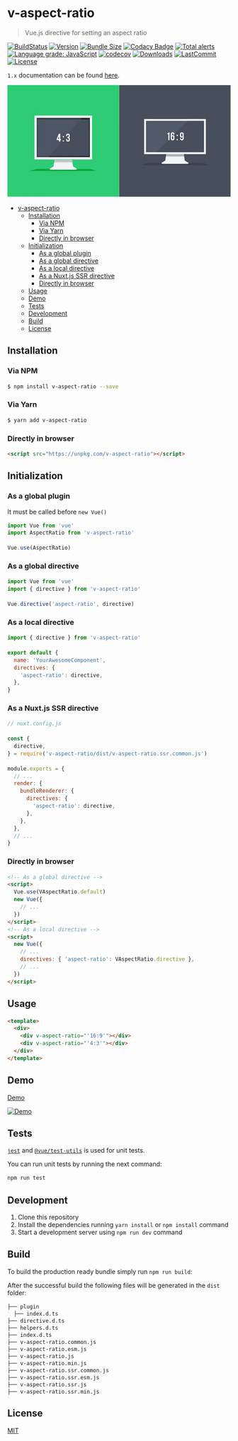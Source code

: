 # v-aspect-ratio

> Vue.js directive for setting an aspect ratio

[![BuildStatus](https://img.shields.io/github/workflow/status/andrewvasilchuk/v-aspect-ratio/Integration)](https://github.com/andrewvasilchuk/v-aspect-ratio/actions?query=workflow%3AIntegration)
[![Version](https://img.shields.io/npm/v/v-aspect-ratio)](https://www.npmjs.com/package/v-aspect-ratio)
[![Bundle Size](https://img.shields.io/bundlephobia/minzip/v-aspect-ratio)](https://bundlephobia.com/result?p=v-aspect-ratio)
[![Codacy Badge](https://app.codacy.com/project/badge/Grade/0a12c2d8dbd44f028aacddb254df983d)](https://www.codacy.com/gh/andrewvasilchuk/v-aspect-ratio/dashboard?utm_source=github.com&utm_medium=referral&utm_content=andrewvasilchuk/v-aspect-ratio&utm_campaign=Badge_Grade)
[![Total alerts](https://img.shields.io/lgtm/alerts/g/andrewvasilchuk/v-aspect-ratio.svg?logo=lgtm&logoWidth=18)](https://lgtm.com/projects/g/andrewvasilchuk/v-aspect-ratio/alerts/)
[![Language grade: JavaScript](https://img.shields.io/lgtm/grade/javascript/g/andrewvasilchuk/v-aspect-ratio.svg?logo=lgtm&logoWidth=18)](https://lgtm.com/projects/g/andrewvasilchuk/v-aspect-ratio/context:javascript)
[![codecov](https://codecov.io/gh/andrewvasilchuk/v-aspect-ratio/branch/master/graph/badge.svg)](https://codecov.io/gh/andrewvasilchuk/v-aspect-ratio)
[![Downloads](https://img.shields.io/npm/dt/v-aspect-ratio)](https://www.npmjs.com/package/v-aspect-ratio)
[![LastCommit](https://img.shields.io/github/last-commit/andrewvasilchuk/v-aspect-ratio)](https://github.com/andrewvasilchuk/v-aspect-ratio/commits/master)
[![License](https://img.shields.io/npm/l/v-aspect-ratio)](https://github.com/andrewvasilchuk/v-aspect-ratio/blob/master/LICENSE)

`1.x` documentation can be found [here](https://github.com/andrewvasilchuk/v-aspect-ratio/tree/1.x).

![Computer screens with different aspect ratios](./assets/img.jpg)

- [v-aspect-ratio](#v-aspect-ratio)
  - [Installation](#installation)
    - [Via NPM](#via-npm)
    - [Via Yarn](#via-yarn)
    - [Directly in browser](#directly-in-browser)
  - [Initialization](#initialization)
    - [As a global plugin](#as-a-global-plugin)
    - [As a global directive](#as-a-global-directive)
    - [As a local directive](#as-a-local-directive)
    - [As a Nuxt.js SSR directive](#as-a-nuxtjs-ssr-directive)
    - [Directly in browser](#directly-in-browser-1)
  - [Usage](#usage)
  - [Demo](#demo)
  - [Tests](#tests)
  - [Development](#development)
  - [Build](#build)
  - [License](#license)

## Installation

### Via NPM

```bash
$ npm install v-aspect-ratio --save
```

### Via Yarn

```bash
$ yarn add v-aspect-ratio
```

### Directly in browser

```html
<script src="https://unpkg.com/v-aspect-ratio"></script>
```

## Initialization

### As a global plugin

It must be called before `new Vue()`

```js
import Vue from 'vue'
import AspectRatio from 'v-aspect-ratio'

Vue.use(AspectRatio)
```

### As a global directive

```js
import Vue from 'vue'
import { directive } from 'v-aspect-ratio'

Vue.directive('aspect-ratio', directive)
```

### As a local directive

```javascript
import { directive } from 'v-aspect-ratio'

export default {
  name: 'YourAwesomeComponent',
  directives: {
    'aspect-ratio': directive,
  },
}
```

### As a Nuxt.js SSR directive

```js
// nuxt.config.js

const {
  directive,
} = require('v-aspect-ratio/dist/v-aspect-ratio.ssr.common.js')

module.exports = {
  // ...
  render: {
    bundleRenderer: {
      directives: {
        'aspect-ratio': directive,
      },
    },
  },
  // ...
}
```

### Directly in browser

```html
<!-- As a global directive -->
<script>
  Vue.use(VAspectRatio.default)
  new Vue({
    // ...
  })
</script>
<!-- As a local directive -->
<script>
  new Vue({
    // ...
    directives: { 'aspect-ratio': VAspectRatio.directive },
    // ...
  })
</script>
```

## Usage

```html
<template>
  <div>
    <div v-aspect-ratio="'16:9'"></div>
    <div v-aspect-ratio="'4:3'"></div>
  </div>
</template>
```

## Demo

[Demo](https://andrewvasilchuk.github.io/v-aspect-ratio)

[![Demo](https://codesandbox.io/static/img/play-codesandbox.svg)](https://codesandbox.io/s/ko425ro4k7)

## Tests

[`jest`](https://jestjs.io) and [`@vue/test-utils`](https://vue-test-utils.vuejs.org) is used for unit tests.

You can run unit tests by running the next command:

```bash
npm run test
```

## Development

1. Clone this repository
2. Install the dependencies running `yarn install` or `npm install` command
3. Start a development server using `npm run dev` command

## Build

To build the production ready bundle simply run `npm run build`:

After the successful build the following files will be generated in the `dist` folder:

```
├── plugin
  ├── index.d.ts
├── directive.d.ts
├── helpers.d.ts
├── index.d.ts
├── v-aspect-ratio.common.js
├── v-aspect-ratio.esm.js
├── v-aspect-ratio.js
├── v-aspect-ratio.min.js
├── v-aspect-ratio.ssr.common.js
├── v-aspect-ratio.ssr.esm.js
├── v-aspect-ratio.ssr.js
├── v-aspect-ratio.ssr.min.js
```

## License

[MIT](http://opensource.org/licenses/MIT)
